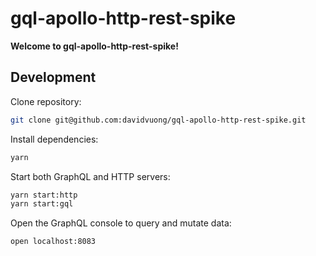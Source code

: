 # gql-apollo-http-rest-spike

**Welcome to gql-apollo-http-rest-spike!**

## Development

Clone repository:

```bash
git clone git@github.com:davidvuong/gql-apollo-http-rest-spike.git
```

Install dependencies:

```bash
yarn
```

Start both GraphQL and HTTP servers:

```bash
yarn start:http
yarn start:gql
```

Open the GraphQL console to query and mutate data:

```bash
open localhost:8083
```
